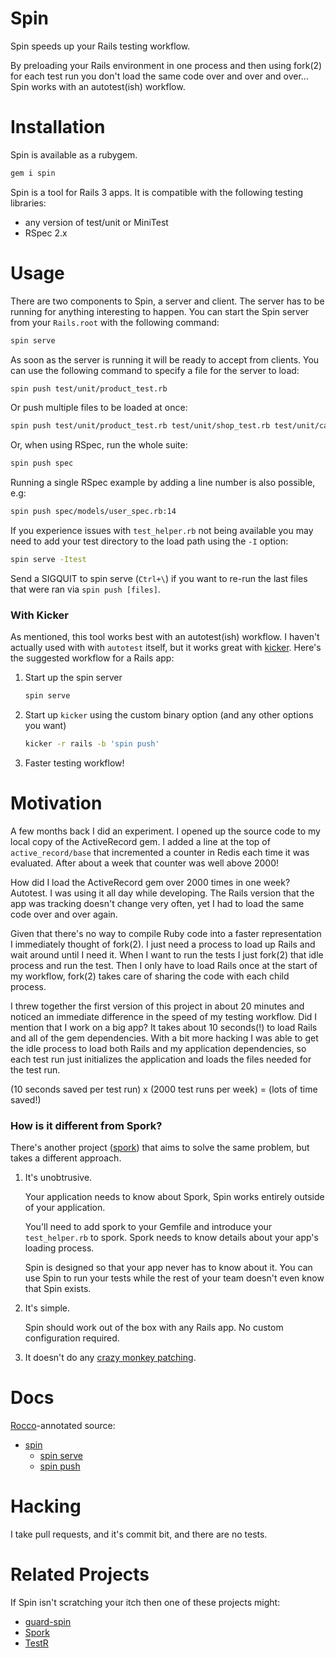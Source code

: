 Spin
====

Spin speeds up your Rails testing workflow.

By preloading your Rails environment in one process and then using fork(2) for each test run you don't load the same code over and over and over...
Spin works with an autotest(ish) workflow.

Installation
===========

Spin is available as a rubygem.

``` ruby
gem i spin
```

Spin is a tool for Rails 3 apps. It is compatible with the following testing libraries:

* any version of test/unit or MiniTest
* RSpec 2.x

Usage
=====

There are two components to Spin, a server and client. The server has to be running for anything interesting to happen. You can start the Spin server from your `Rails.root` with the following command:

``` bash
spin serve
```

As soon as the server is running it will be ready to accept from clients. You can use the following command to specify a file for the server to load:

``` bash
spin push test/unit/product_test.rb
```

Or push multiple files to be loaded at once:

``` bash
spin push test/unit/product_test.rb test/unit/shop_test.rb test/unit/cart_test.rb
```

Or, when using RSpec, run the whole suite:

``` bash
spin push spec
```

Running a single RSpec example by adding a line number is also possible, e.g:

``` bash
spin push spec/models/user_spec.rb:14
```

If you experience issues with `test_helper.rb` not being available you may need to add your test directory to the load path using the `-I` option:

``` bash
spin serve -Itest
```

Send a SIGQUIT to spin serve (`Ctrl+\`) if you want to re-run the last files that were ran via `spin push [files]`.

### With Kicker

As mentioned, this tool works best with an autotest(ish) workflow. I haven't actually used with with `autotest` itself, but it works great with [kicker](http://github.com/alloy/kicker). Here's the suggested workflow for a Rails app:

1. Start up the spin server

    ``` bash
    spin serve
    ```

2. Start up `kicker` using the custom binary option (and any other options you want)

    ``` bash
    kicker -r rails -b 'spin push'
    ```

3. Faster testing workflow!

Motivation
==========

A few months back I did an experiment. I opened up the source code to my local copy of the ActiveRecord gem. I added a line at the top of `active_record/base` that incremented a counter in Redis each time it was evaluated. After about a week that counter was well above 2000!

How did I load the ActiveRecord gem over 2000 times in one week? Autotest. I was using it all day while developing. The Rails version that the app was tracking doesn't change very often, yet I had to load the same code over and over again.

Given that there's no way to compile Ruby code into a faster representation I immediately thought of fork(2). I just need a process to load up Rails and wait around until I need it. When I want to run the tests I just fork(2) that idle process and run the test. Then I only have to load Rails once at the start of my workflow, fork(2) takes care of sharing the code with each child process.

I threw together the first version of this project in about 20 minutes and noticed an immediate difference in the speed of my testing workflow. Did I mention that I work on a big app? It takes about 10 seconds(!) to load Rails and all of the gem dependencies. With a bit more hacking I was able to get the idle process to load both Rails and my application dependencies, so each test run just initializes the application and loads the files needed for the test run.

(10 seconds saved per test run) x (2000 test runs per week) = (lots of time saved!)

### How is it different from Spork?

There's another project ([spork](https://github.com/sporkrb/spork)) that aims to solve the same problem, but takes a different approach.

1. It's unobtrusive.

    Your application needs to know about Spork, Spin works entirely outside of your application.

    You'll need to add spork to your Gemfile and introduce your `test_helper.rb` to spork. Spork needs to know details about your app's loading process.

    Spin is designed so that your app never has to know about it. You can use Spin to run your tests while the rest of your team doesn't even know that Spin exists.

2. It's simple.

    Spin should work out of the box with any Rails app. No custom configuration required.

3. It doesn't do any [crazy monkey patching](https://github.com/sporkrb/spork/blob/master/lib/spork/app_framework/rails.rb#L43-80).

Docs
============

[Rocco](http://rtomayko.github.com/rocco/)-annotated source:

* [spin](http://jstorimer.github.com/spin/)
    * [spin serve](http://jstorimer.github.com/spin/#section-spin_serve)
    * [spin push](http://jstorimer.github.com/spin/#section-spin_push)

Hacking
=======

I take pull requests, and it's commit bit, and there are no tests.

Related Projects
===============

If Spin isn't scratching your itch then one of these projects might:

* [guard-spin](https://github.com/vizjerai/guard-spin)
* [Spork](https://github.com/sporkrb/spork)
* [TestR](https://github.com/sunaku/testr)

